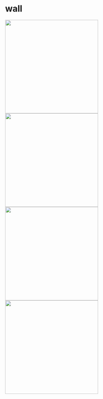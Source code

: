 # wall
<img src="http://www.tttjh.com.cn/imgs/wall1.jpg" width="300px" />
<img src="http://www.tttjh.com.cn/imgs/wall2.jpg" width="300px" />
<img src="http://www.tttjh.com.cn/imgs/wall3.jpg" width="300px" />
<img src="http://www.tttjh.com.cn/imgs/wall4.jpg" width="300px" />
